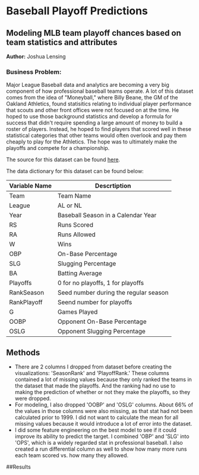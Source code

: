 # Baseball Playoff Predictions
## Modeling MLB team playoff chances based on team statistics and attributes
**Author:** Joshua Lensing
### Business Problem:
Major League Baseball data and analytics are becoming a very big component of how professional baseball teams operate. A lot of this dataset comes from the idea of "Moneyball," where Billy Beane, the GM of the Oakland Athletics, found statisitics relating to individual player performance that scouts and other front offices were not focused on at the time. He hoped to use those background statistics and develop a formula for success that didn't require spending a large amount of money to build a roster of players. Instead, he hoped to find players that scored well in these statistical categories that other teams would often overlook and pay them cheaply to play for the Athletics. The hope was to ultimately make the playoffs and compete for a championship.

The source for this dataset can be found [here](https://www.kaggle.com/datasets/wduckett/moneyball-mlb-stats-19622012).

The data dictionary for this dataset can be found below:

| Variable Name | Descrtiption |
|---------------|--------------|
Team | Team Name
League | AL or NL
Year | Baseball Season in a Calendar Year
RS | Runs Scored
RA | Runs Allowed
W | Wins
OBP | On-Base Percentage
SLG | Slugging Percentage
BA | Batting Average
Playoffs | 0 for no playoffs, 1 for playoffs
RankSeason | Seed number during the regular season
RankPlayoff | Seend number for playoffs
G | Games Played
OOBP | Opponent On-Base Percentage
OSLG | Opponent Slugging Percentage

## Methods
- There are 2 columns I dropped from dataset before creating the visualizations: 'SeasonRank' and 'PlayoffRank.' These columns contained a lot of missing values because they only ranked the teams in the dataset that made the playoffs. And the ranking had no use to making the prediction of whether or not they make the playoffs, so they were dropped.
-  For modeling, I also dropped 'OOBP' and 'OSLG' columns. About 66% of the values in those columns were also missing, as that stat had not been calculated prior to 1999. I did not want to calculate the mean for all missing values because it would introduce a lot of error into the dataset.
- I did some feature engineering on the best model to see if it could improve its ability to predict the target. I combined 'OBP' and 'SLG' into 'OPS', which is a widely regarded stat in professional baseball. I also created a run differential column as well to show how many more runs each team scored vs. how many they allowed.

##Results
